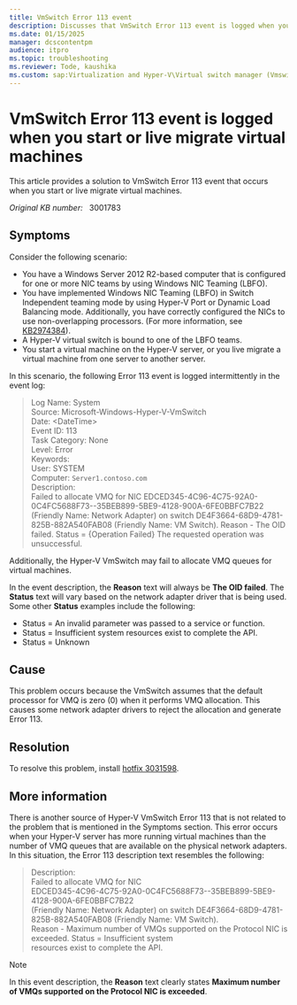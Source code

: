 ```yaml
---
title: VmSwitch Error 113 event
description: Discusses that VmSwitch Error 113 event is logged when you start or live migrate virtual machines in Windows Server 2012 R2.
ms.date: 01/15/2025
manager: dcscontentpm
audience: itpro
ms.topic: troubleshooting
ms.reviewer: Tode, kaushika
ms.custom: sap:Virtualization and Hyper-V\Virtual switch manager (Vmswitch), csstroubleshoot
---
```

# VmSwitch Error 113 event is logged when you start or live migrate virtual machines

This article provides a solution to VmSwitch Error 113 event that occurs when you start or live migrate virtual machines.

_Original KB number:_ &nbsp; 3001783

## Symptoms

Consider the following scenario:

- You have a Windows Server 2012 R2-based computer that is configured for one or more NIC teams by using Windows NIC Teaming (LBFO).
- You have implemented Windows NIC Teaming (LBFO) in Switch Independent teaming mode by using Hyper-V Port or Dynamic Load Balancing mode. Additionally, you have correctly configured the NICs to use non-overlapping processors. (For more information, see [KB2974384](https://support.microsoft.com/help/2974384)).
- A Hyper-V virtual switch is bound to one of the LBFO teams.
- You start a virtual machine on the Hyper-V server, or you live migrate a virtual machine from one server to another server.

In this scenario, the following Error 113 event is logged intermittently in the event log:

> Log Name: System  
Source: Microsoft-Windows-Hyper-V-VmSwitch  
Date: \<DateTime>  
Event ID: 113  
Task Category: None  
Level: Error  
Keywords:  
User: SYSTEM  
Computer: `Server1.contoso.com`  
Description:  
Failed to allocate VMQ for NIC EDCED345-4C96-4C75-92A0-0C4FC5688F73--35BEB899-5BE9-4128-900A-6FE0BBFC7B22
(Friendly Name: Network Adapter) on switch DE4F3664-68D9-4781-825B-882A540FAB08 (Friendly Name: VM Switch).
Reason - The OID failed. Status = {Operation Failed} The requested operation was unsuccessful.

Additionally, the Hyper-V VmSwitch may fail to allocate VMQ queues for virtual machines.

In the event description, the **Reason** text will always be **The OID failed**. The **Status** text will vary based on the network adapter driver that is being used. Some other **Status** examples include the following:

- Status = An invalid parameter was passed to a service or function.
- Status = Insufficient system resources exist to complete the API.
- Status = Unknown

## Cause

This problem occurs because the VmSwitch assumes that the default processor for VMQ is zero (0) when it performs VMQ allocation. This causes some network adapter drivers to reject the allocation and generate Error 113.

## Resolution

To resolve this problem, install [hotfix 3031598](https://support.microsoft.com/help/3031598).

## More information

There is another source of Hyper-V VmSwitch Error 113 that is not related to the problem that is mentioned in the Symptoms section. This error occurs when your Hyper-V server has more running virtual machines than the number of VMQ queues that are available on the physical network adapters. In this situation, the Error 113 description text resembles the following:

> Description:  
Failed to allocate VMQ for NIC  
EDCED345-4C96-4C75-92A0-0C4FC5688F73--35BEB899-5BE9-4128-900A-6FE0BBFC7B22  
(Friendly Name: Network Adapter) on switch DE4F3664-68D9-4781-825B-882A540FAB08 (Friendly Name: VM Switch).  
Reason - Maximum number of VMQs supported on the Protocol NIC is exceeded. Status = Insufficient system  
resources exist to complete the API.  

> [!NOTE]
> In this event description, the **Reason** text clearly states **Maximum number of VMQs supported on the Protocol NIC is exceeded**.
